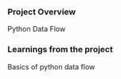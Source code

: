 ### Project Overview

 Python Data Flow


### Learnings from the project

 Basics of python data flow


